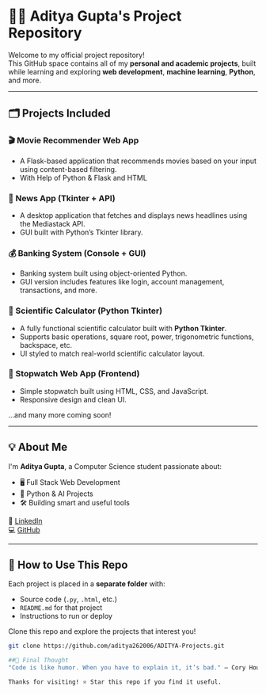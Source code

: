 # 👨‍💻 Aditya Gupta's Project Repository

Welcome to my official project repository!  
This GitHub space contains all of my **personal and academic projects**, built while learning and exploring **web development**, **machine learning**, **Python**, and more.

---

## 🗂️ Projects Included

### 🎬 Movie Recommender Web App
- A Flask-based application that recommends movies based on your input using content-based filtering.
- With Help of Python & Flask and HTML

### 📰 News App (Tkinter + API)
- A desktop application that fetches and displays news headlines using the Mediastack API.
- GUI built with Python’s Tkinter library.

### 💰 Banking System (Console + GUI)
- Banking system built using object-oriented Python.
- GUI version includes features like login, account management, transactions, and more.

### 🔢 Scientific Calculator (Python Tkinter)
- A fully functional scientific calculator built with **Python Tkinter**.
- Supports basic operations, square root, power, trigonometric functions, backspace, etc.
- UI styled to match real-world scientific calculator layout.

### 📱 Stopwatch Web App (Frontend)
- Simple stopwatch built using HTML, CSS, and JavaScript.
- Responsive design and clean UI.

...and many more coming soon!

---

## 💡 About Me

I'm **Aditya Gupta**, a Computer Science student passionate about:
- 🖥️ Full Stack Web Development
- 🤖 Python & AI Projects
- 🛠️ Building smart and useful tools

🔗 [LinkedIn](https://www.linkedin.com/in/aditya-gupta-a2685b312)  
💻 [GitHub](https://github.com/account)

---

## 📝 How to Use This Repo

Each project is placed in a **separate folder** with:
- Source code (`.py`, `.html`, etc.)
- `README.md` for that project
- Instructions to run or deploy

Clone this repo and explore the projects that interest you!

```bash
git clone https://github.com/aditya262006/ADITYA-Projects.git

##🧠 Final Thought
"Code is like humor. When you have to explain it, it’s bad." – Cory House

Thanks for visiting! ⭐ Star this repo if you find it useful.
